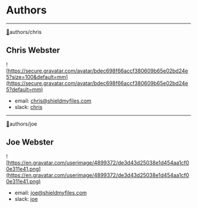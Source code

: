 
# Authors

____________________________________

<a name="authors-chris" id="authors-chris" ></a>[🔗](#user-content-authors-chris)authors/chris
## Chris Webster
![https://secure.gravatar.com/avatar/bdec698f66accf380609b65e02bd24e5?size=100&default=mm](https://secure.gravatar.com/avatar/bdec698f66accf380609b65e02bd24e5?default=mm)
* email: [chris@shieldmyfiles.com](mailto:chris@shieldmyfile.com)
* slack: [chris](https://shieldmyfiles.slack.com/team/chris)

____________________________________

<a name="authors-joe" id="authors-joe" ></a>[🔗](#user-content-authors-joe)authors/joe
## Joe Webster

![https://en.gravatar.com/userimage/4899372/de3d43d25038e1d454aa1cf00e311e41.png](https://en.gravatar.com/userimage/4899372/de3d43d25038e1d454aa1cf00e311e41.png)
* email: joe@shieldmyfiles.com 
* slack: [joe](https://shieldmyfiles.slack.com/team/jwebster)